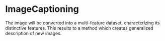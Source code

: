 # ImageCaptioning
The image will be converted into a multi-feature dataset, characterizing its distinctive features. This results to a method which creates generalized description of new images.

